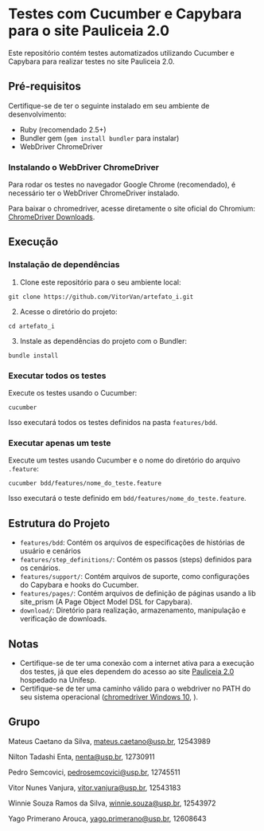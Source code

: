 # Testes com Cucumber e Capybara para o site Pauliceia 2.0

Este repositório contém testes automatizados utilizando Cucumber e Capybara para realizar testes no site Pauliceia 2.0.

## Pré-requisitos

Certifique-se de ter o seguinte instalado em seu ambiente de desenvolvimento:

- Ruby (recomendado 2.5+)
- Bundler gem (`gem install bundler` para instalar)
- WebDriver ChromeDriver

### Instalando o WebDriver ChromeDriver

Para rodar os testes no navegador Google Chrome (recomendado), é necessário ter o WebDriver ChromeDriver instalado.

Para baixar o chromedriver, acesse diretamente o site oficial do Chromium: [ChromeDriver Downloads](https://sites.google.com/chromium.org/driver/).

## Execução

### Instalação de dependências

1. Clone este repositório para o seu ambiente local:

```
git clone https://github.com/VitorVan/artefato_i.git
```

2. Acesse o diretório do projeto:

```
cd artefato_i
```

3. Instale as dependências do projeto com o Bundler:

```
bundle install
```

### Executar todos os testes

Execute os testes usando o Cucumber:

```
cucumber
```

Isso executará todos os testes definidos na pasta `features/bdd`.

### Executar apenas um teste

Execute um testes usando Cucumber e o nome do diretório do arquivo `.feature`:

```
cucumber bdd/features/nome_do_teste.feature
```

Isso executará o teste definido em `bdd/features/nome_do_teste.feature`.

## Estrutura do Projeto

- `features/bdd`: Contém os arquivos de especificações de histórias de usuário e cenários
- `features/step_definitions/`: Contém os passos (steps) definidos para os cenários.
- `features/support/`: Contém arquivos de suporte, como configurações do Capybara e hooks do Cucumber.
- `features/pages/`: Contém arquivos de definição de páginas usando a lib site_prism (A Page Object Model DSL for Capybara).
- `download/`: Diretório para realização, armazenamento, manipulação e verificação de downloads.

## Notas

- Certifique-se de ter uma conexão com a internet ativa para a execução dos testes, já que eles dependem do acesso ao site [Pauliceia 2.0](https://pauliceia.unifesp.br/) hospedado na Unifesp.
- Certifique-se de ter uma caminho válido para o webdriver no PATH do seu sistema operacional ([chromedriver Windows 10](https://www.linkedin.com/pulse/como-instalar-o-chromedriver-windows-10-jo%C3%A3o-gross/?originalSubdomain=pt), ).

## Grupo

Mateus Caetano da Silva, mateus.caetano@usp.br, 12543989

Nilton Tadashi Enta, nenta@usp.br, 12730911

Pedro Semcovici, pedrosemcovici@usp.br, 12745511

Vitor Nunes Vanjura, vitor.vanjura@usp.br, 12543183

Winnie Souza Ramos da Silva, winnie.souza@usp.br, 12543972

Yago Primerano Arouca, yago.primerano@usp.br, 12608643

